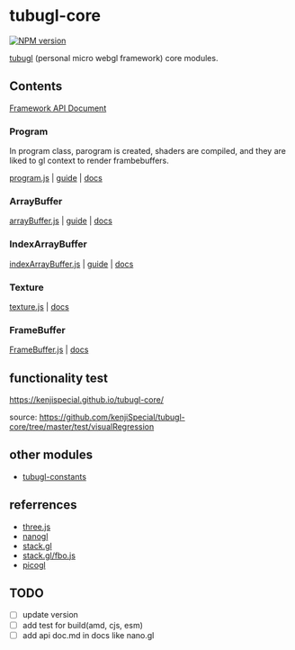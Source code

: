 # tubugl-core
[![NPM version][npm-image]][npm-url] 

[tubugl](https://github.com/kenjiSpecial/tubugl) (personal micro webgl framework) core modules.

## Contents
[Framework API Document](https://kenjispecial.github.io/tubugl-core/api/)

### Program
In program class, parogram is created, shaders are compiled, and they are liked to gl context to render frambebuffers.

[program.js](https://github.com/kenjiSpecial/tubugl-core/blob/master/src/program.js) | [guide](https://kenjispecial.github.io/tubugl-core/guide/program) | [docs](https://kenjispecial.github.io/tubugl-core/api/Program.html)

###  ArrayBuffer

[arrayBuffer.js](https://github.com/kenjiSpecial/tubugl-core/blob/master/src/arrayBuffer.js) | [guide](https://kenjispecial.github.io/tubugl-core/guide/buffer) | [docs](https://kenjispecial.github.io/tubugl-core/api/ArrayBuffer.html)

### IndexArrayBuffer

[indexArrayBuffer.js](https://github.com/kenjiSpecial/tubugl-core/blob/master/src/indexArrayBuffer.js) | [guide](https://kenjispecial.github.io/tubugl-core/guide/buffer) | [docs](https://kenjispecial.github.io/tubugl-core/api/FrameBuffer.html)

### Texture

[texture.js](https://github.com/kenjiSpecial/tubugl-core/blob/master/src/texture.js) | [docs](https://kenjispecial.github.io/tubugl-core/api/Texture.html)

### FrameBuffer

[FrameBuffer.js](https://github.com/kenjiSpecial/tubugl-core/blob/master/src/frameBuffer.js) | [docs](https://kenjispecial.github.io/tubugl-core/api/FrameBuffer.html)


 
## functionality test

https://kenjispecial.github.io/tubugl-core/

source: https://github.com/kenjiSpecial/tubugl-core/tree/master/test/visualRegression

## other modules

- [tubugl-constants](https://github.com/kenjiSpecial/tubugl-constants)


## referrences

- [three.js](https://github.com/mrdoob/three.js/)
- [nanogl](https://github.com/plepers/nanogl/)
- [stack.gl](http://stack.gl/)
- [stack.gl/fbo.js](https://github.com/stackgl/gl-fbo/blob/master/fbo.js)
- [picogl](https://tsherif.github.io/picogl.js/)

[npm-image]: https://img.shields.io/npm/v/tubugl-core.svg?style=flat-square
[npm-url]: https://www.npmjs.com/package/tubugl-core 


## TODO

- [ ] update version
- [ ] add test for build(amd, cjs, esm)
- [ ] add api doc.md in docs like nano.gl
